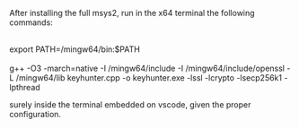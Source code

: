 After installing the full msys2, run in the x64 terminal the following commands:<br><br>

export PATH=/mingw64/bin:$PATH<br><br>
g++ -O3 -march=native -I /mingw64/include -I /mingw64/include/openssl -L /mingw64/lib keyhunter.cpp -o keyhunter.exe -lssl -lcrypto -lsecp256k1 -lpthread<br>

surely inside the terminal embedded on vscode, given the proper configuration.
